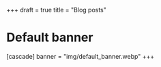 +++
draft = true
title = "Blog posts"
# Default banner
[cascade]
  banner = "img/default_banner.webp"
+++